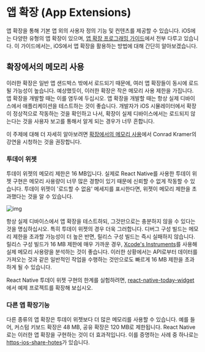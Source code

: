 # 앱 확장 (App Extensions)

앱 확장을 통해 기본 앱 외의 사용자 정의 기능 및 컨텐츠를 제공할 수 있습니다. iOS에는 다양한 유형의 앱 확장이 있으며, [앱 확장 프로그래밍 가이드]((https://developer.apple.com/library/content/documentation/General/Conceptual/ExtensibilityPG/index.html#//apple_ref/doc/uid/TP40014214-CH20-SW1))에서 전부 다루고 있습니다. 이 가이드에서는, iOS에서 앱 확장을 활용하는 방법에 대해 간단히 알아보겠습니다. 

## 확장에서의 메모리 사용

이러한 확장은 일반 앱 샌드박스 밖에서 로드되기 때문에, 여러 앱 확장들이 동시에 로드될 가능성이 높습니다. 예상했듯이, 이러한 확장은 작은 메모리 사용 제한을 가집니다. 앱 확장을 개발할 때는 이를 염두에 두십시오. 앱 확장을 개발할 때는 항상 실제 디바이스에서 애플리케이션을 테스트하는 것이 좋습니다. 개발자가 iOS 시뮬레이터에서 확장이 정상적으로 작동하는 것을 확인하고 나서, 확장이 실제 디바이스에서는 로드되지 않는다는 것을 사용자 보고를 통해서 알게 되는 경우가 너무 흔합니다. 

이 주제에 대해 더 자세히 알아보려면 [확장에서의 메모리 사용](https://www.youtube.com/watch?v=GqXMqn6MXrM)에서 Conrad Kramer의 강연을 시청하는 것을 권장합니다. 

### 투데이 위젯

투데이 위젯의 메모리 제한은 16 MB입니다. 실제로 React Native를 사용한 투데이 위젯 구현은  메모리 사용량이 너무 많은 경향이 있기 때문에 신뢰할 수 없게 작동할 수 있습니다. 투데이 위젯이 '로드할 수 없음' 메세지를 표시한다면, 위젯이 메모리 제한을 초과했다는 것을 알 수 있습니다. 

![img](https://reactnative.dev/assets/images/TodayWidgetUnableToLoad-b931f8be6eeb72c037338b9ab9766477.jpg)

항상 실제 디바이스에서 앱 확장을 테스트하되, 그것만으로는 충분하지 않을 수 있다는 것을 명심하십시오. 특히 투데이 위젯의 경우 더욱 그러합니다. 디버그 구성 빌드는 메모리 제한을 초과할 가능성이 더 높은 반면, 릴리스 구성 빌드는 즉시 실패하지 않습니다. 릴리스 구성 빌드가 16 MB 제한에 매우 가까운 경우,  [Xcode's Instruments](https://developer.apple.com/library/content/documentation/DeveloperTools/Conceptual/InstrumentsUserGuide/index.html)를 사용해 실제 메모리 사용량을 분석하는 것이 좋습니다. 이러한 상황에서는 API로부터 데이터를 가져오는 것과 같은 일반적인 작업을 수행하는 것만으로도 빠르게 16 MB 제한을 초과하게 될 수 있습니다. 

React Native 투데이 위젯 구현의 한계를 실험하려면, [react-native-today-widget](https://github.com/matejkriz/react-native-today-widget/)에서 예제 프로젝트를 확장해 보십시오. 

### 다른 앱 확장기능

다른 종류의 앱 확장은 투데이 위젯보다 더 많은 메모리를 사용할 수 있습니다. 예를 들어, 커스텀 키보드 확장은 48 MB, 공유 확장은 120 MB로 제한됩니다. React Native로는 이러한 앱 확장을 구현하는 것이 더 효과적입니다. 이를 증명하는 사례 중 하나로는 [https-ios-share-hotes](https://github.com/andrewsardone/react-native-ios-share-extension)가 있습니다. 